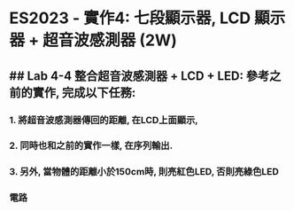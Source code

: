 # ES2023 - 實作4: 七段顯示器, LCD 顯示器 + 超音波感測器 (2W)

## ## Lab 4-4 整合超音波感測器 + LCD + LED: 參考之前的實作, 完成以下任務:

### 1. **將超音波感測器傳回的距離, 在LCD上面顯示,**

### 2. **同時也和之前的實作一樣, 在序列輸出.**

### 3. **另外, 當物體的距離小於150cm時, 則亮紅色LED, 否則亮綠色LED**

### 電路
